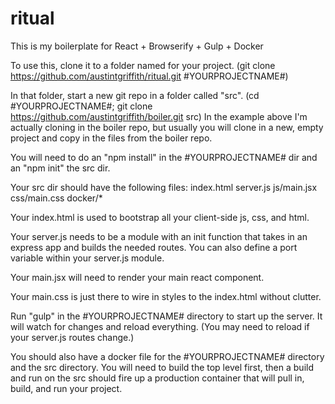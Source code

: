 # ritual

This is my boilerplate for React + Browserify + Gulp + Docker

To use this, clone it to a folder named for your project.
(git clone https://github.com/austintgriffith/ritual.git #YOURPROJECTNAME#)

In that folder, start a new git repo in a folder called "src".
(cd #YOURPROJECTNAME#; git clone https://github.com/austintgriffith/boiler.git src)
In the example above I'm actually cloning in the boiler repo, but usually
you will clone in a new, empty project and copy in the files from the boiler repo.

You will need to do an "npm install" in the #YOURPROJECTNAME# dir and an "npm init" the src dir.

Your src dir should have the following files:
  index.html
  server.js
  js/main.jsx
  css/main.css
  docker/*

Your index.html is used to bootstrap all your client-side js, css, and html.

Your server.js needs to be a module with an init function that takes in an express app and builds the needed routes.
You can also define a port variable within your server.js module.

Your main.jsx will need to render your main react component.

Your main.css is just there to wire in styles to the index.html without clutter.

Run "gulp" in the #YOURPROJECTNAME# directory to start up the server.
It will watch for changes and reload everything.
(You may need to reload if your server.js routes change.)

You should also have a docker file for the #YOURPROJECTNAME# directory and the src directory.
You will need to build the top level first, then a build and run on the src should
fire up a production container that will pull in, build, and run your project. 
